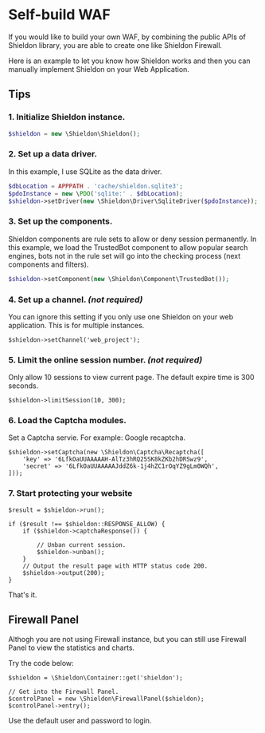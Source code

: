 # Self-build WAF

If you would like to build your own WAF, by combining the public APIs of Shieldon library, you are able to create one like Shieldon Firewall.

Here is an example to let you know how Shieldon works and then you can manually implement Shieldon on your Web Application.

## Tips

### 1. Initialize Shieldon instance.

```php
$shieldon = new \Shieldon\Shieldon();
```

### 2. Set up a data driver.

In this example, I use SQLite as the data driver.

```php
$dbLocation = APPPATH . 'cache/shieldon.sqlite3';
$pdoInstance = new \PDO('sqlite:' . $dbLocation);
$shieldon->setDriver(new \Shieldon\Driver\SqliteDriver($pdoInstance));
```

### 3. Set up the components.

Shieldon components are rule sets to allow or deny session permanently. In this example, we load the TrustedBot component to allow popular search engines, bots not in the rule set will go into the checking process (next components and filters).

```php
$shieldon->setComponent(new \Shieldon\Component\TrustedBot());
```

### 4. Set up a channel. *(not required)*

You can ignore this setting if you only use one Shieldon on your web application. This is for multiple instances.

```
$shieldon->setChannel('web_project');
```

### 5. Limit the online session number. *(not required)*

Only allow 10 sessions to view current page. The default expire time is 300 seconds.

```
$shieldon->limitSession(10, 300);
```

### 6. Load the Captcha modules.

Set a Captcha servie. For example: Google recaptcha.

```
$shieldon->setCaptcha(new \Shieldon\Captcha\Recaptcha([
    'key' => '6LfkOaUUAAAAAH-AlTz3hRQ25SK8kZKb2hDRSwz9',
    'secret' => '6LfkOaUUAAAAAJddZ6k-1j4hZC1rOqYZ9gLm0WQh',
]));
```

### 7. Start protecting your website

```
$result = $shieldon->run();

if ($result !== $shieldon::RESPONSE_ALLOW) {
    if ($shieldon->captchaResponse()) {

        // Unban current session.
        $shieldon->unban();
    }
    // Output the result page with HTTP status code 200.
    $shieldon->output(200);
}
```

That's it.

## Firewall Panel

Althogh you are not using Firewall instance, but you can still use Firewall Panel to view the statistics and charts.

Try the code below:

```
$shieldon = \Shieldon\Container::get('shieldon');

// Get into the Firewall Panel.
$controlPanel = new \Shieldon\FirewallPanel($shieldon);
$controlPanel->entry();
```

Use the default user and password to login.